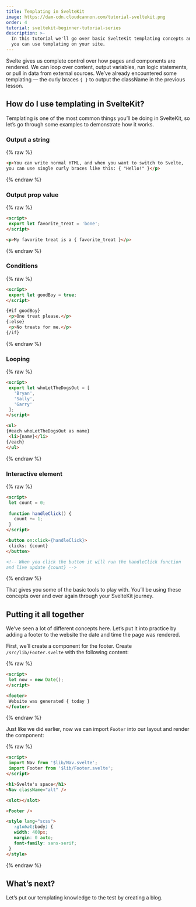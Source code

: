 ```yaml
---
title: Templating in SvelteKit
image: https://dam-cdn.cloudcannon.com/tutorial-sveltekit.png
order: 4
tutorial: sveltekit-beginner-tutorial-series
description: >-
  In this tutorial we'll go over basic SvelteKit templating concepts and see how
  you can use templating on your site.
---
```


Svelte gives us complete control over how pages and components are rendered. We can loop over content, output variables, run logic statements, or pull in data from external sources. We’ve already encountered some templating — the curly braces `{ }` to output the className in the previous lesson.

## How do I use templating in SvelteKit?

Templating is one of the most common things you’ll be doing in SvelteKit, so let’s go through some examples to demonstrate how it works.

### Output a string

{% raw %}
 ```html
<p>You can write normal HTML, and when you want to switch to Svelte, 
you can use single curly braces like this: { "Hello!" }</p>
```
{% endraw %}


### Output prop value


{% raw %}
 ```html
<script>
  export let favorite_treat = 'bone';
</script>

<p>My favorite treat is a { favorite_treat }</p>
```
{% endraw %}


### Conditions


{% raw %}
 ```html
<script>
  export let goodBoy = true;
</script>

{#if goodBoy}
  <p>One treat please.</p>
{:else}
  <p>No treats for me.</p>
{/if}
```
{% endraw %}


### Looping


{% raw %}
 ```html
<script>
  export let whoLetTheDogsOut = [
    'Bryan',
    'Sally',
    'Garry'
  ];
</script>

<ul>
{#each whoLetTheDogsOut as name}
  <li>{name}</li>
{/each}
</ul>
```
{% endraw %}


### Interactive element


{% raw %}
 ```html
<script>
  let count = 0;
	
  function handleClick() {
    count += 1;
  }
</script>

<button on:click={handleClick}>
  clicks: {count}
</button>

<!-- When you click the button it will run the handleClick function
and live update {count} -->
```
{% endraw %}

That gives you some of the basic tools to play with. You’ll be using these concepts over and over again through your SvelteKit journey.

## Putting it all together

We’ve seen a lot of different concepts here. Let’s put it into practice by adding a footer to the website the date and time the page was rendered.

First, we’ll create a component for the footer. Create `/src/lib/Footer.svelte` with the following content:

{% raw %}
 ```html
<script>
  let now = new Date();
</script>

<footer>
  Website was generated { today }
</footer>
```
{% endraw %}

Just like we did earlier, now we can import `Footer` into our layout and render the component:

{% raw %}
 ```html
<script>
  import Nav from '$lib/Nav.svelte';
  import Footer from '$lib/Footer.svelte';
</script>

<h1>Svelte's space</h1>
<Nav className="alt" />

<slot></slot>

<Footer />

<style lang="scss">
    :global(body) {
    width: 400px;
    margin: 0 auto;
    font-family: sans-serif;
  }
</style>
```
{% endraw %}

## What’s next?

Let’s put our templating knowledge to the test by creating a blog.

